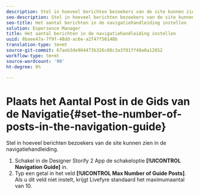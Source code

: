 ```yaml
---
description: Stel in hoeveel berichten bezoekers van de site kunnen zien in de navigatiehandleiding.
seo-description: Stel in hoeveel berichten bezoekers van de site kunnen zien in de navigatiehandleiding.
seo-title: Het aantal berichten in de navigatiehandleiding instellen
solution: Experience Manager
title: Het aantal berichten in de navigatiehandleiding instellen
uuid: 8baee47a-7f9f-48dd-ac6e-a2f47f56148b
translation-type: tm+mt
source-git-commit: 67aeb3de964473b326c88c3a3f81ff48a6a12652
workflow-type: tm+mt
source-wordcount: '90'
ht-degree: 0%

---
```



# Plaats het Aantal Post in de Gids van de Navigatie{#set-the-number-of-posts-in-the-navigation-guide}

Stel in hoeveel berichten bezoekers van de site kunnen zien in de navigatiehandleiding.

1. Schakel in de Designer Storify 2 App de schakeloptie **[!UICONTROL Navigation Guide]** in.
1. Typ een getal in het veld **[!UICONTROL Max Number of Guide Posts]**. Als u dit veld niet instelt, krijgt Livefyre standaard het maximumaantal van 10.
